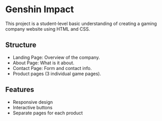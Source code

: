 # Genshin Impact

This project is a student-level basic understanding of creating a gaming company website using HTML and CSS.

## Structure
- Landing Page: Overview of the company.
- About Page: What is it about.
- Contact Page: Form and contact info.
- Product pages (3 individual game pages).

## Features
- Responsive design
- Interactive buttons
- Separate pages for each product